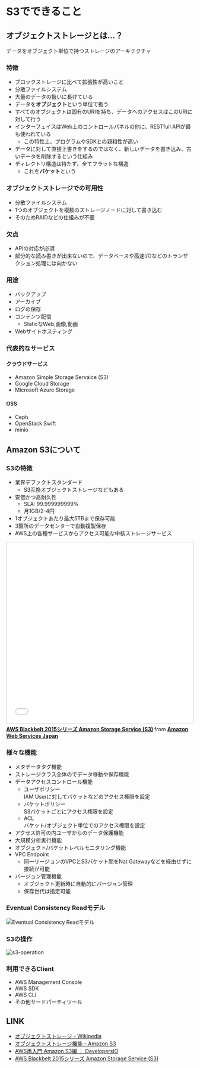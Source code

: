 # S3でできること

## オブジェクトストレージとは…？

データをオブジェクト単位で持つストレージのアーキテクチャ

### 特徴

- ブロックストレージに比べて拡張性が高いこと
- 分散ファイルシステム
- 大量のデータの扱いに長けている
- データを**オブジェクト**という単位で扱う
- すべてのオブジェクトは固有のURIを持ち、データへのアクセスはこのURIに対して行う
- インターフェイスはWeb上のコントロールパネルの他に、RESTfull APIが最も使われている
  - この特性上、プログラムやSDKとの親和性が高い
- データに対して直接上書きをするのではなく、新しいデータを書き込み、古いデータを削除するという仕組み
- ディレクトリ構造は持たず、全てフラットな構造
  - これを**バケット**という

### オブジェクトストレージでの可用性

- 分散ファイルシステム
- 1つのオブジェクトを複数のストレージノードに対して書き込む
- そのためRAIDなどの仕組みが不要

### 欠点

- APIの対応が必須
- 部分的な読み書きが出来ないので、データベースや高速I/Oなどのトランザクション処理には向かない

### 用途

- バックアップ
- アーカイブ
- ログの保存
- コンテンツ配信
  - StaticなWeb,画像,動画
- Webサイトホスティング

### 代表的なサービス

#### クラウドサービス

- Amazon Simple Storage Servaice (S3)
- Google Cloud Storage
- Microsoft Azure Storage

#### OSS

- Ceph
- OpenStack Swift
- minio

## Amazon S3について

### S3の特徴

- 業界デファクトスタンダード
  - S3互換オブジェクトストレージなどもある
- 安価かつ高耐久性
  - SLA: 99.999999999%
  - 月1GB/2-4円
- 1オブジェクトあたり最大5TBまで保存可能
- 3箇所のデータセンターで自動複製保存
- AWS上の各種サービスからアクセス可能な中核ストレージサービス

<iframe src="//www.slideshare.net/slideshow/embed_code/key/I8UkhWGRQiktzM" width="595" height="485" frameborder="0" marginwidth="0" marginheight="0" scrolling="no" style="border:1px solid #CCC; border-width:1px; margin-bottom:5px; max-width: 100%;" allowfullscreen> </iframe> <div style="margin-bottom:5px"> <strong> <a href="//www.slideshare.net/AmazonWebServicesJapan/20150422-aws-blackbelts3" title="AWS Blackbelt 2015シリーズ Amazon Storage Service (S3)" target="_blank">AWS Blackbelt 2015シリーズ Amazon Storage Service (S3)</a> </strong> from <strong><a href="https://www.slideshare.net/AmazonWebServicesJapan" target="_blank">Amazon Web Services Japan</a></strong> </div>

### 様々な機能

- メタデータタグ機能
- ストレージクラス全体のでデータ移動や保存機能
- データアクセスコントロール機能
  - ユーザポリシー  
  IAM Userに対してバケットなどのアクセス権限を設定
  - バケットポリシー  
  S3バケットごとにアクセス権限を設定
  - ACL  
  バケット/オブジェクト単位でのアクセス権限を設定
- アクセス許可の内ユーザからのデータ保護機能
- 大規模分析実行機能
- オブジェクト/バケットレベルモニタリング機能
- VPC Endpoint
  - 同一リージョンのVPCとS3バケット間をNat Gatewayなどを経由せずに接続が可能
- バージョン管理機能
  - オブジェクト更新時に自動的にバージョン管理
  - 保存世代は指定可能

### Eventual Consistency Readモデル

![Eventual Consistency Readモデル](2019-03-08-16-47-14.png)

### S3の操作

![s3-operation](2019-03-08-16-49-32.png)

### 利用できるClient

- AWS Management Console
- AWS SDK
- AWS CLI
- その他サードパーティツール

## LINK

- [オブジェクトストレージ - Wikipedia](https://ja.wikipedia.org/wiki/%E3%82%AA%E3%83%96%E3%82%B8%E3%82%A7%E3%82%AF%E3%83%88%E3%82%B9%E3%83%88%E3%83%AC%E3%83%BC%E3%82%B8)
- [オブジェクトストレージ機能 – Amazon S3](https://aws.amazon.com/jp/s3/features/)
- [AWS再入門 Amazon S3編 ｜ DevelopersIO](https://dev.classmethod.jp/cloud/aws/cm-advent-calendar-2015-aws-re-entering-s3/)
- [AWS Blackbelt 2015シリーズ Amazon Storage Service (S3)](https://www.slideshare.net/AmazonWebServicesJapan/20150422-aws-blackbelts3)